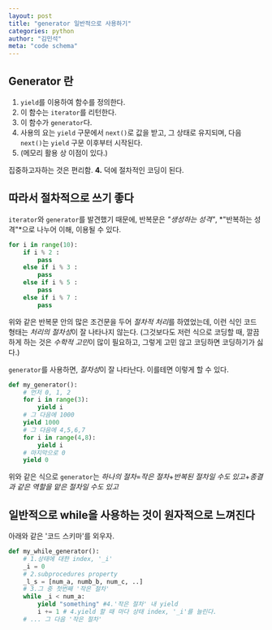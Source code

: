 ```yaml
---
layout: post
title: "generator 일반적으로 사용하기"
categories: python
author: "김민석"
meta: "code schema"
---
```

## Generator 란

1. `yield`를 이용하여 함수를 정의한다.
2. 이 함수는 `iterator`를 리턴한다.
3. 이 함수가 `generator`다.
4. 사용의 요는 `yield` 구문에서 `next()`로 값을 받고, 그 상태로 유지되며, 다음 `next()`는 `yield` 구문 이후부터 시작된다.
5. (메모리 활용 상 이점이 있다.)

집중하고자하는 것은 편리함.
**4.** 덕에 절차적인 코딩이 된다.

## 따라서 절차적으로 쓰기 좋다

`iterator`와 `generator`를 발견했기 때문에, 반복문은 *"생성하는 성격"*, *"반복하는 성격"*으로 나누어 이해, 이용될 수 있다. 

```python
for i in range(10):
    if i % 2 :
        pass
    else if i % 3 :
        pass
    else if i % 5 :
        pass
    else if i % 7 :
        pass
```
위와 같은 반복문 안의 많은 조건문을 두어 *절차적 처리*를 하였었는데, 이런 식인 코드 형태는 *처리의 절차성*이 잘 나타나지 않는다. (그것보다도 저런 식으로 코딩할 때, 깔끔하게 하는 것은 *수학적 고민*이 많이 필요하고, 그렇게 고민 않고 코딩하면 코딩하기가 싫다.)

`generator`를 사용하면, *절차성*이 잘 나타난다.
이를테면 이렇게 할 수 있다.

```python
def my_generator():
    # 먼저 0, 1, 2
    for i in range(3):
        yield i
    # 그 다음에 1000
    yield 1000
    # 그 다음에 4,5,6,7
    for i in range(4,8):
        yield i
    # 마지막으로 0
    yield 0
```

위와 같은 식으로 `generator`는 *하나의 절차*=*작은 절차*+*반복된 절차일 수도 있고*+*종결과 같은 역할을 맡은 절차일 수도 있고*

## 일반적으로 while을 사용하는 것이 원자적으로 느껴진다

아래와 같은 '코드 스키마'를 외우자.

```python
def my_while_generator():
    # 1.상태에 대한 index, '_i'
    _i = 0
    # 2.subprocedures property
    _l_s = [num_a, numb_b, num_c, ..]
    # 3.그 중 첫번째 '작은 절차'
    while _i < num_a:
        yield "something" #4.'작은 절차' 내 yield
        i += 1 # 4.yield 할 때 마다 상태 index, '_i'를 늘린다.
    # ... 그 다음 '작은 절차'
```

